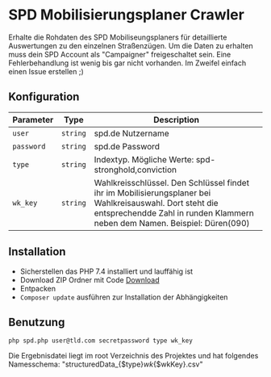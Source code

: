 # SPD Mobilisierungsplaner Crawler
Erhalte die Rohdaten des SPD Mobiliseungsplaners für detaillierte Auswertungen zu den einzelnen Straßenzügen. Um die Daten zu erhalten muss dein SPD Account als "Campaigner" freigeschaltet sein. Eine Fehlerbehandlung ist wenig bis gar nicht vorhanden. Im Zweifel einfach einen Issue erstellen ;)

## Konfiguration
| Parameter | Type | Description
|---|---|---|
| `user`| `string` | spd.de Nutzername |
| `password`| `string` | spd.de Password |
| `type` | `string` | Indextyp. Mögliche Werte: spd-stronghold,conviction|
| `wk_key` | `string` | Wahlkreisschlüssel. Den Schlüssel findet ihr im Mobilisierungsplaner bei Wahlkreisauswahl. Dort steht die entsprechendde Zahl in runden Klammern neben dem Namen. Beispiel: Düren(090) |

## Installation
- Sicherstellen das PHP 7.4 installiert und lauffähig ist
- Download ZIP Ordner mit Code [Download](https://github.com/JUVOJustin/spd-mobi-crawler/archive/refs/heads/main.zip)
- Entpacken
- `Composer update` ausführen zur Installation der Abhängigkeiten

## Benutzung
```php spd.php user@tld.com secretpassword type wk_key```

Die Ergebnisdatei liegt im root Verzeichnis des Projektes und hat folgendes Namesschema: "structuredData_{$type}_wk_{$wkKey}.csv"

